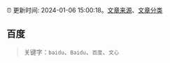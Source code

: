 :alarm_clock: 更新时间: 2024-01-06 15:00:18。[文章来源](/README.md)、[文章分类](/TAGS.md)

## 百度


> 关键字：`baidu`、`Baidu`、`百度`、`文心`



